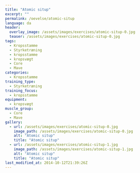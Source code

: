 ```yaml
---
title: "Atomic situp"
excerpt: ""
permalink: /oevelse/atomic-situp
language: da
header:
  overlay_image: /assets/images/exercises/atomic-situp-0.jpg
  teaser: /assets/images/exercises/atomic-situp-0.jpg
tags:
  - Kropsstamme
  - Styrketræning
  - kropsstamme
  - kropsvægt
  - Core
  - Mave
categories:
  - Kropsstamme
training_type: 
  - Styrketræning
training_focus: 
  - kropsstamme
equipment:
  - kropsvægt
muscle_group:
  - Core
  - Mave
gallery:
  - url: /assets/images/exercises/atomic-situp-0.jpg
    image_path: /assets/images/exercises/atomic-situp-0.jpg
    alt: "Atomic situp"
    title: "Atomic situp"
  - url: /assets/images/exercises/atomic-situp-1.jpg
    image_path: /assets/images/exercises/atomic-situp-1.jpg
    alt: "Atomic situp"
    title: "Atomic situp"
last_modified_at: 2014-10-12T21:39:26Z
---
```



